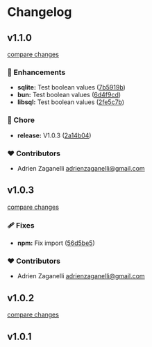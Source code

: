 # Changelog


## v1.1.0

[compare changes](https://github.com/adrienZ/drizzle-schema-checker/compare/v1.0.3...v1.1.0)

### 🚀 Enhancements

- **sqlite:** Test boolean values ([7b5919b](https://github.com/adrienZ/drizzle-schema-checker/commit/7b5919b))
- **bun:** Test boolean values ([6d4f9cd](https://github.com/adrienZ/drizzle-schema-checker/commit/6d4f9cd))
- **libsql:** Test boolean values ([2fe5c7b](https://github.com/adrienZ/drizzle-schema-checker/commit/2fe5c7b))

### 🏡 Chore

- **release:** V1.0.3 ([2a14b04](https://github.com/adrienZ/drizzle-schema-checker/commit/2a14b04))

### ❤️ Contributors

- Adrien Zaganelli <adrienzaganelli@gmail.com>

## v1.0.3

[compare changes](https://github.com/adrienZ/drizzle-schema-checker/compare/v1.0.2...v1.0.3)

### 🩹 Fixes

- **npm:** Fix import ([56d5be5](https://github.com/adrienZ/drizzle-schema-checker/commit/56d5be5))

### ❤️ Contributors

- Adrien Zaganelli <adrienzaganelli@gmail.com>

## v1.0.2

[compare changes](https://github.com/adrienZ/drizzle-schema-checker/compare/v1.0.1...v1.0.2)

## v1.0.1

